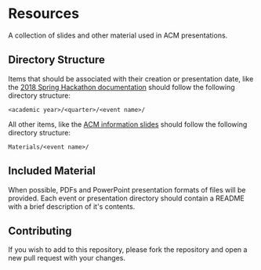 # Resources
A collection of slides and other material used in ACM presentations.

## Directory Structure

Items that should be associated with their creation or presentation date,
like the [2018 Spring Hackathon documentation][2018-spr-hackathon]
should follow the following directory structure:

```
<academic year>/<quarter>/<event name>/
```

All other items, like the 
[ACM information slides][acm-info-slides]
should follow the following
directory structure:

```
Materials/<event name>/
```

## Included Material

When possible, PDFs and PowerPoint presentation formats of files will be 
provided. Each event or presentation directory should contain a README with a
brief description of it's contents.

## Contributing

If you wish to add to this repository, please fork the repository and open 
a new pull request with your changes.

[2018-spr-hackathon]: 2017-2018/Spring/Hackathon/README.md
[acm-info-slides]: Materials/About-ACM/README.md
